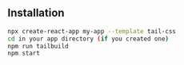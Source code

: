 ## Installation
```sh
npx create-react-app my-app --template tail-css
cd in your app directory (if you created one)
npm run tailbuild
npm start
```
